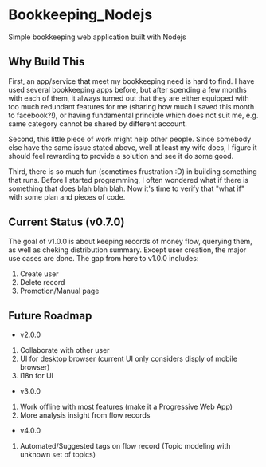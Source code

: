 # Bookkeeping_Nodejs
Simple bookkeeping web application built with Nodejs

## Why Build This
First, an app/service that meet my bookkeeping need is hard to find. I have used several bookkeeping apps before, but after spending a few months with each of them, it always turned out that they are either equipped with too much redundant features for me (sharing how much I saved this month to facebook?!), or having fundamental principle which does not suit me, e.g. same category cannot be shared by different account.

Second, this little piece of work might help other people. Since somebody else have the same issue stated above, well at least my wife does, I figure it should feel rewarding to provide a solution and see it do some good.

Third, there is so much fun (sometimes frustration :D) in building something that runs. Before I started programming, I often wondered what if there is something that does blah blah blah. Now it's time to verify that "what if" with some plan and pieces of code.

## Current Status (v0.7.0)
The goal of v1.0.0 is about keeping records of money flow, querying them, as well as cheking distribution summary. Except user creation, the major use cases are done. The gap from here to v1.0.0 includes:
1. Create user
2. Delete record
3. Promotion/Manual page

## Future Roadmap
- v2.0.0
 1. Collaborate with other user
 2. UI for desktop browser (current UI only considers disply of mobile browser)
 3. i18n for UI
- v3.0.0
 1. Work offline with most features (make it a Progressive Web App)
 2. More analysis insight from flow records
- v4.0.0
 1. Automated/Suggested tags on flow record (Topic modeling with unknown set of topics)
